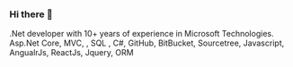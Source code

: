 ### Hi there 👋

.Net developer with 10+ years of experience in Microsoft Technologies.
Asp.Net Core, MVC, , SQL , C#,  GitHub, BitBucket, Sourcetree, Javascript, AngualrJs, ReactJs, Jquery, ORM
